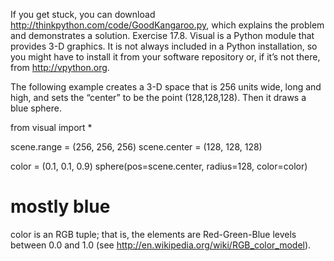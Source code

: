 If you get stuck, you can download http://thinkpython.com/code/GoodKangaroo.py, which explains the problem and demonstrates a solution. Exercise 17.8. Visual is a Python module that provides 3-D graphics. It is not always included in a Python installation, so you might have to install it from your software repository or, if it’s not there, from http://vpython.org.

The following example creates a 3-D space that is 256 units wide, long and high, and sets the “center” to be the point (128,128,128). Then it draws a blue sphere.

from visual import *

scene.range = (256, 256, 256) scene.center = (128, 128, 128)

color = (0.1, 0.1, 0.9) sphere(pos=scene.center, radius=128, color=color)

# mostly blue

color is an RGB tuple; that is, the elements are Red-Green-Blue levels between 0.0 and 1.0 (see http://en.wikipedia.org/wiki/RGB_color_model).